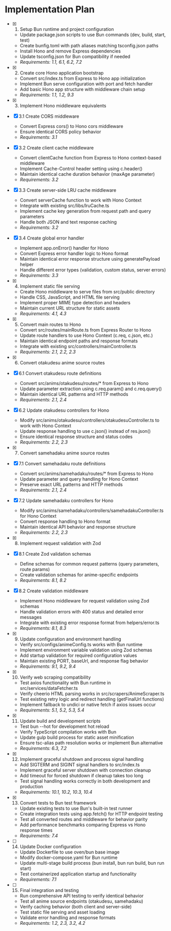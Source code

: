 # Implementation Plan

- [x] 1. Setup Bun runtime and project configuration
  - Update package.json scripts to use Bun commands (dev, build, start, test)
  - Create bunfig.toml with path aliases matching tsconfig.json paths
  - Install Hono and remove Express dependencies
  - Update tsconfig.json for Bun compatibility if needed
  - _Requirements: 1.1, 6.1, 6.2, 7.2_

- [x] 2. Create core Hono application bootstrap
  - Convert src/index.ts from Express to Hono app initialization
  - Implement Bun serve configuration with port and fetch handler
  - Add basic Hono app structure with middleware chain setup
  - _Requirements: 1.1, 1.2, 9.3_

- [x] 3. Implement Hono middleware equivalents
- [x] 3.1 Create CORS middleware
  - Convert Express cors() to Hono cors middleware
  - Ensure identical CORS policy behavior
  - _Requirements: 3.1_

- [x] 3.2 Create client cache middleware
  - Convert clientCache function from Express to Hono context-based middleware
  - Implement Cache-Control header setting using c.header()
  - Maintain identical cache duration behavior (maxAge parameter)
  - _Requirements: 3.2_

- [x] 3.3 Create server-side LRU cache middleware
  - Convert serverCache function to work with Hono Context
  - Integrate with existing src/libs/lruCache.ts
  - Implement cache key generation from request path and query parameters
  - Handle both JSON and text response caching
  - _Requirements: 3.2_

- [x] 3.4 Create global error handler
  - Implement app.onError() handler for Hono
  - Convert Express error handler logic to Hono format
  - Maintain identical error response structure using generatePayload helper
  - Handle different error types (validation, custom status, server errors)
  - _Requirements: 3.3_

- [x] 4. Implement static file serving
  - Create Hono middleware to serve files from src/public directory
  - Handle CSS, JavaScript, and HTML file serving
  - Implement proper MIME type detection and headers
  - Maintain current URL structure for static assets
  - _Requirements: 4.1, 4.3_

- [x] 5. Convert main routes to Hono
  - Convert src/routes/mainRoute.ts from Express Router to Hono
  - Update route handlers to use Hono Context (c.req, c.json, etc.)
  - Maintain identical endpoint paths and response formats
  - Integrate with existing src/controllers/mainController.ts
  - _Requirements: 2.1, 2.2, 2.3_

- [x] 6. Convert otakudesu anime source routes
- [x] 6.1 Convert otakudesu route definitions
  - Convert src/anims/otakudesu/routes/* from Express to Hono
  - Update parameter extraction using c.req.param() and c.req.query()
  - Maintain identical URL patterns and HTTP methods
  - _Requirements: 2.1, 2.4_

- [x] 6.2 Update otakudesu controllers for Hono
  - Modify src/anims/otakudesu/controllers/otakudesuController.ts to work with Hono Context
  - Update response handling to use c.json() instead of res.json()
  - Ensure identical response structure and status codes
  - _Requirements: 2.2, 2.3_

- [x] 7. Convert samehadaku anime source routes
- [x] 7.1 Convert samehadaku route definitions
  - Convert src/anims/samehadaku/routes/* from Express to Hono
  - Update parameter and query handling for Hono Context
  - Preserve exact URL patterns and HTTP methods
  - _Requirements: 2.1, 2.4_

- [x] 7.2 Update samehadaku controllers for Hono
  - Modify src/anims/samehadaku/controllers/samehadakuController.ts for Hono Context
  - Convert response handling to Hono format
  - Maintain identical API behavior and response structure
  - _Requirements: 2.2, 2.3_

- [x] 8. Implement request validation with Zod
- [x] 8.1 Create Zod validation schemas
  - Define schemas for common request patterns (query parameters, route params)
  - Create validation schemas for anime-specific endpoints
  - _Requirements: 8.1, 8.2_

- [x] 8.2 Create validation middleware
  - Implement Hono middleware for request validation using Zod schemas
  - Handle validation errors with 400 status and detailed error messages
  - Integrate with existing error response format from helpers/error.ts
  - _Requirements: 8.1, 8.3_

- [x] 9. Update configuration and environment handling
  - Verify src/configs/animeConfig.ts works with Bun runtime
  - Implement environment variable validation using Zod schemas
  - Add startup validation for required configuration values
  - Maintain existing PORT, baseUrl, and response flag behavior
  - _Requirements: 9.1, 9.2, 9.4_

- [x] 10. Verify web scraping compatibility
  - Test axios functionality with Bun runtime in src/services/dataFetcher.ts
  - Verify cheerio HTML parsing works in src/scrapers/AnimeScraper.ts
  - Test existing retry logic and redirect handling (getFinalUrl functions)
  - Implement fallback to undici or native fetch if axios issues occur
  - _Requirements: 5.1, 5.2, 5.3, 5.4_

- [x] 11. Update build and development scripts
  - Test bun --hot for development hot reload
  - Verify TypeScript compilation works with Bun
  - Update gulp build process for static asset minification
  - Ensure tsc-alias path resolution works or implement Bun alternative
  - _Requirements: 6.3, 7.2_

- [x] 12. Implement graceful shutdown and process signal handling
  - Add SIGTERM and SIGINT signal handlers to src/index.ts
  - Implement graceful server shutdown with connection cleanup
  - Add timeout for forced shutdown if cleanup takes too long
  - Test signal handling works correctly in both development and production
  - _Requirements: 10.1, 10.2, 10.3, 10.4_

- [x] 13. Convert tests to Bun test framework
  - Update existing tests to use Bun's built-in test runner
  - Create integration tests using app.fetch() for HTTP endpoint testing
  - Test all converted routes and middleware for behavior parity
  - Add performance benchmarks comparing Express vs Hono response times
  - _Requirements: 7.4_

- [ ] 14. Update Docker configuration
  - Update Dockerfile to use oven/bun base image
  - Modify docker-compose.yaml for Bun runtime
  - Update multi-stage build process (bun install, bun run build, bun run start)
  - Test containerized application startup and functionality
  - _Requirements: 7.1_

- [ ] 15. Final integration and testing
  - Run comprehensive API testing to verify identical behavior
  - Test all anime source endpoints (otakudesu, samehadaku)
  - Verify caching behavior (both client and server-side)
  - Test static file serving and asset loading
  - Validate error handling and response formats
  - _Requirements: 1.2, 2.3, 3.2, 4.2_